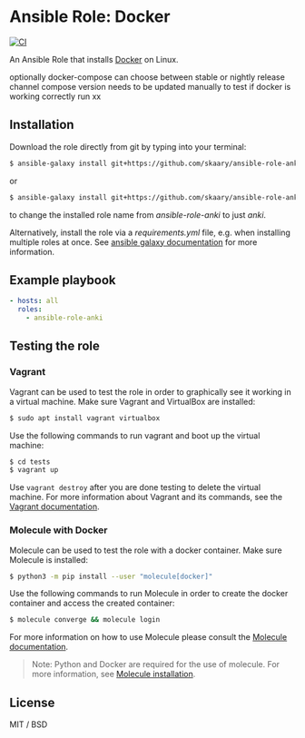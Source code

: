# Ansible Role: Docker
[![CI](https://github.com/skaary/ansible-role-docker/actions/workflows/ci.yml/badge.svg?branch=main&event=push)](https://github.com/skaary/ansible-role-docker/actions?query=workflow%3Ci)

An Ansible Role that installs [Docker](https://www.docker.com/) on Linux.

optionally docker-compose
can choose between stable or nightly release channel
compose version needs to be updated manually
to test if docker is working correctly run xx

## Installation

Download the role directly from git by typing into your terminal:

```bash
$ ansible-galaxy install git+https://github.com/skaary/ansible-role-anki.git
```
or

```bash
$ ansible-galaxy install git+https://github.com/skaary/ansible-role-anki.git,,anki
```

to change the installed role name from _ansible-role-anki_ to just _anki_.

Alternatively, install the role via a _requirements.yml_ file, e.g. when installing multiple roles at once. See [ansible galaxy documentation](https://galaxy.ansible.com/docs/using/installing.html#installing-multiple-roles-from-a-file) for more information.

## Example playbook

```yaml
- hosts: all
  roles:
    - ansible-role-anki
```

## Testing the role

### Vagrant

Vagrant can be used to test the role in order to graphically see it working in a virtual machine. Make sure Vagrant and VirtualBox are installed:

```bash
$ sudo apt install vagrant virtualbox
```

Use the following commands to run vagrant and boot up the virtual machine:

```bash
$ cd tests
$ vagrant up
```

Use `vagrant destroy` after you are done testing to delete the virtual machine. For more information about Vagrant and its commands, see the [Vagrant documentation](https://www.vagrantup.com/docs/cli).

### Molecule with Docker

Molecule can be used to test the role with a docker container. Make sure Molecule is installed:

```bash
$ python3 -m pip install --user "molecule[docker]"
```

Use the following commands to run Molecule in order to create the docker container and access the created container:
```bash
$ molecule converge && molecule login
```

For more information on how to use Molecule please consult the [Molecule documentation](https://molecule.readthedocs.io/en/latest/getting-started.html).

> Note: Python and Docker are required for the use of molecule. For more information, see [Molecule installation](https://molecule.readthedocs.io/en/latest/installation.html).

## License

MIT / BSD
